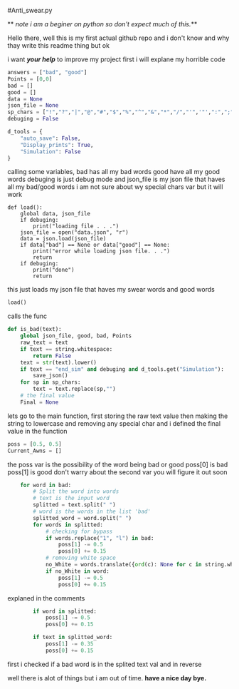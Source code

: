 #Anti_swear.py

** *note i am a beginer on python so don't expect much of this.***

Hello there,
well this is my first actual github repo and i don't know and why thay write this readme thing but ok

i want ***your help*** to improve my project first i will explane my horrible code

```python
answers = ["bad", "good"]
Points = [0,0]
bad = []
good = []
data = None
json_file = None
sp_chars = ["!","?","|","@","#","$","%","^","&","*","/","'",'"',":",";","\\","[","{","]","}","(",")","-","_","+","=","~","."]
debuging = False

d_tools = {
    "auto_save": False,
    "Display_prints": True,
    "Simulation": False
}
```
calling some variables,
bad has all my bad words 
good have all my good words
debuging is just debug mode
and json_file is my json file that haves all my bad/good words
i am not sure about wy special chars var but it will work

```python3
def load():
    global data, json_file
    if debuging:
        print("loading file . . .")
    json_file = open("data.json", "r")
    data = json.load(json_file)
    if data["bad"] == None or data["good"] == None:
        print("error while loading json file. . .")
        return
    if debuging:
        print("done")
        return
```
this just loads my json file that haves my swear words and good words

```python
load()
```
calls the func

```python
def is_bad(text):
    global json_file, good, bad, Points
    raw_text = text
    if text == string.whitespace:
        return False
    text = str(text).lower()
    if text == "end_sim" and debuging and d_tools.get("Simulation"):
        save_json()
    for sp in sp_chars:
        text = text.replace(sp,"")
    # the final value
    Final = None
```
lets go to the main function,
first storing the raw text value
then making the string to lowercase and removing any special char
and i defined the final value in the function

```python
poss = [0.5, 0.5]
Current_Awns = []
```
the poss var is the possibility of the word being bad or good
poss[0] is bad
poss[1] is good
don't warry about the second var you will figure it out soon

```python
    for word in bad:
        # Split the word into words
        # text is the input word
        splitted = text.split(" ")
        # word is the words in the list 'bad'
        splitted_word = word.split(" ")
        for words in splitted:
            # checking for bypass
            if words.replace("1", "l") in bad:
                poss[1] -= 0.5
                poss[0] += 0.15
            # removing white space
            no_White = words.translate({ord(c): None for c in string.whitespace})
            if no_White in word:
                poss[1] -= 0.5
                poss[0] += 0.15
```

explaned in the comments

```python
        if word in splitted:
            poss[1] -= 0.5
            poss[0] += 0.15

        if text in splitted_word:
            poss[1] -= 0.35
            poss[0] += 0.15
```
first i checked if a bad word is in  the splited text val
and in reverse

well there is alot of things but i am out of time.
**have a nice day bye.**
